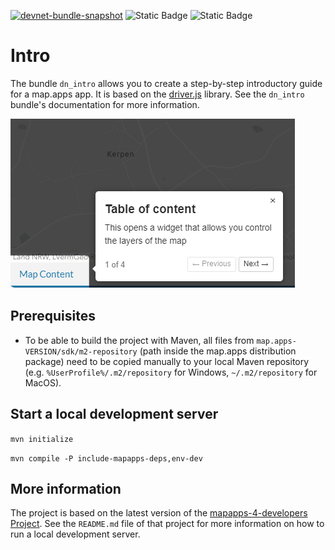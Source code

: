 [![devnet-bundle-snapshot](https://github.com/conterra/mapapps-intro/actions/workflows/devnet-bundle-snapshot.yml/badge.svg)](https://github.com/conterra/mapapps-intro/actions/workflows/devnet-bundle-snapshot.yml)
![Static Badge](https://img.shields.io/badge/requires_map.apps-4.15.0-e5e5e5?labelColor=%233E464F&logoColor=%23e5e5e5)
![Static Badge](https://img.shields.io/badge/tested_for_map.apps-4.18.1-%20?labelColor=%233E464F&color=%232FC050)
# Intro

The bundle `dn_intro` allows you to create a step-by-step introductory guide for a map.apps app. It is based on the [driver.js](https://driverjs.com/) library.
See the `dn_intro` bundle's documentation for more information.

![Tour screenshot](https://github.com/conterra/mapapps-intro/blob/master/img.png)


## Prerequisites

- To be able to build the project with Maven, all files from `map.apps-VERSION/sdk/m2-repository` (path inside the map.apps distribution package) need to be copied manually to your local Maven repository (e.g. `%UserProfile%/.m2/repository` for Windows, `~/.m2/repository` for MacOS).

## Start a local development server

`mvn initialize`

`mvn compile -P include-mapapps-deps,env-dev`

## More information

The project is based on the latest version of the [mapapps-4-developers Project](https://github.com/conterra/mapapps-4-developers).
See the `README.md` file of that project for more information on how to run a local development server.
